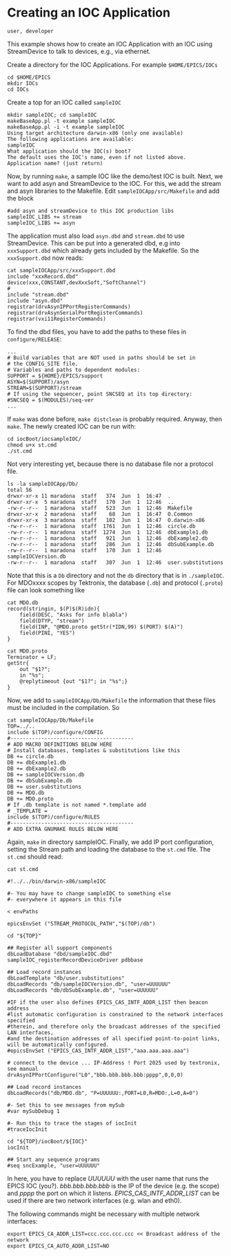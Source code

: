 Creating an IOC Application
===========================

``` {tags}
user, developer
```

This example shows how to create an IOC Application with an IOC using
StreamDevice to talk to devices, e.g., via ethernet.

Create a directory for the IOC Applications. For example
`$HOME/EPICS/IOCs`

    cd $HOME/EPICS
    mkdir IOCs
    cd IOCs

Create a top for an IOC called `sampleIOC`

    mkdir sampleIOC; cd sampleIOC
    makeBaseApp.pl -t example sampleIOC
    makeBaseApp.pl -i -t example sampleIOC
    Using target architecture darwin-x86 (only one available)
    The following applications are available:
    sampleIOC
    What application should the IOC(s) boot?
    The default uses the IOC's name, even if not listed above.
    Application name? (just return)

Now, by running `make`, a sample IOC like the demo/test IOC is built.
Next, we want to add asyn and StreamDevice to the IOC. For this, we add
the stream and asyn libraries to the Makefile. Edit
`sampleIOCApp/src/Makefile` and add the block

    #add asyn and streamDevice to this IOC production libs
    sampleIOC_LIBS += stream
    sampleIOC_LIBS += asyn

The application must also load `asyn.dbd` and `stream.dbd` to use
StreamDevice. This can be put into a generated dbd, e.g into
`xxxSupport.dbd` which already gets included by the Makefile. So the
`xxxSupport.dbd` now reads:

    cat sampleIOCApp/src/xxxSupport.dbd
    include "xxxRecord.dbd"
    device(xxx,CONSTANT,devXxxSoft,"SoftChannel")
    #
    include "stream.dbd"
    include "asyn.dbd"
    registrar(drvAsynIPPortRegisterCommands)
    registrar(drvAsynSerialPortRegisterCommands)
    registrar(vxi11RegisterCommands)

To find the dbd files, you have to add the paths to these files in
`configure/RELEASE`:

    ...
    # Build variables that are NOT used in paths should be set in
    # the CONFIG_SITE file.
    # Variables and paths to dependent modules:
    SUPPORT = ${HOME}/EPICS/support
    ASYN=$(SUPPORT)/asyn
    STREAM=$(SUPPORT)/stream
    # If using the sequencer, point SNCSEQ at its top directory:
    #SNCSEQ = $(MODULES)/seq-ver
    ...

If `make` was done before, `make distclean` is probably required.
Anyway, then `make`. The newly created IOC can be run with:

    cd iocBoot/iocsampleIOC/
    chmod u+x st.cmd
    ./st.cmd

Not very interesting yet, because there is no database file nor a
protocol file.

    ls -la sampleIOCApp/Db/
    total 56
    drwxr-xr-x 11 maradona  staff   374  Jun  1  16:47  .
    drwxr-xr-x  5 maradona  staff   170  Jun  1  12:46  ..
    -rw-r--r--  1 maradona  staff   523  Jun  1  12:46  Makefile
    drwxr-xr-x  2 maradona  staff    68  Jun  1  16:47  O.Common
    drwxr-xr-x  3 maradona  staff   102  Jun  1  16:47  O.darwin-x86
    -rw-r--r--  1 maradona  staff  1761  Jun  1  12:46  circle.db
    -rw-r--r--  1 maradona  staff  1274  Jun  1  12:46  dbExample1.db
    -rw-r--r--  1 maradona  staff   921  Jun  1  12:46  dbExample2.db
    -rw-r--r--  1 maradona  staff   286  Jun  1  12:46  dbSubExample.db
    -rw-r--r--  1 maradona  staff   170  Jun  1  12:46  sampleIOCVersion.db
    -rw-r--r--  1 maradona  staff   307  Jun  1  12:46  user.substitutions

Note that this is a `Db` directory and not the `db` directory that is in
`./sampleIOC`. For MDOxxxx scopes by Tektronix, the database (`.db`) and
protocol (`.proto`) file can look something like

    cat MDO.db
    record(stringin, $(P)$(R)idn){
        field(DESC, "Asks for info blabla")
        field(DTYP, "stream")
        field(INP, "@MDO.proto getStr(*IDN,99) $(PORT) $(A)")
        field(PINI, "YES")
    }

    cat MDO.proto
    Terminator = LF;
    getStr{
        out "$1?";
        in "%s";
        @replytimeout {out "$1?"; in "%s";}
    }

Now, we add to `sampleIOCApp/Db/Makefile` the information that these
files must be included in the compilation. So

    cat sampleIOCApp/Db/Makefile
    TOP=../..
    include $(TOP)/configure/CONFIG
    #----------------------------------------
    # ADD MACRO DEFINITIONS BELOW HERE
    # Install databases, templates & substitutions like this
    DB += circle.db
    DB += dbExample1.db
    DB += dbExample2.db
    DB += sampleIOCVersion.db
    DB += dbSubExample.db
    DB += user.substitutions
    DB += MDO.db
    DB += MDO.proto
    # If .db template is not named *.template add
    # _TEMPLATE = 
    include $(TOP)/configure/RULES
    #----------------------------------------
    # ADD EXTRA GNUMAKE RULES BELOW HERE

Again, `make` in directory sampleIOC. Finally, we add IP port
configuration, setting the Stream path and loading the database to the
`st.cmd` file. The `st.cmd` should read:

    cat st.cmd

    #!../../bin/darwin-x86/sampleIOC

    #- You may have to change sampleIOC to something else
    #- everywhere it appears in this file

    < envPaths

    epicsEnvSet ("STREAM_PROTOCOL_PATH","$(TOP)/db")

    cd "${TOP}"

    ## Register all support components
    dbLoadDatabase "dbd/sampleIOC.dbd"
    sampleIOC_registerRecordDeviceDriver pdbbase

    ## Load record instances
    dbLoadTemplate "db/user.substitutions"
    dbLoadRecords "db/sampleIOCVersion.db", "user=UUUUUU"
    dbLoadRecords "db/dbSubExample.db", "user=UUUUUU"

    #IF if the user also defines EPICS_CAS_INTF_ADDR_LIST then beacon address
    #list automatic configuration is constrained to the network interfaces specified
    #therein, and therefore only the broadcast addresses of the specified LAN interfaces,
    #and the destination addresses of all specified point-to-point links, will be automatically configured.
    #epicsEnvSet ("EPICS_CAS_INTF_ADDR_LIST","aaa.aaa.aaa.aaa")

    # connect to the device ... IP-Address ! Port 2025 used by textronix, see manual
    drvAsynIPPortConfigure("L0","bbb.bbb.bbb.bbb:pppp",0,0,0)

    ## Load record instances
    dbLoadRecords("db/MDO.db", "P=UUUUUU:,PORT=L0,R=MDO:,L=0,A=0")

    #- Set this to see messages from mySub
    #var mySubDebug 1

    #- Run this to trace the stages of iocInit
    #traceIocInit

    cd "${TOP}/iocBoot/${IOC}"
    iocInit

    ## Start any sequence programs
    #seq sncExample, "user=UUUUUU"

In here, you have to replace *UUUUUU* with the user name that runs the
EPICS IOC (you?). *bbb.bbb.bbb.bbb* is the IP of the device (e.g. the
scope) and *pppp* the port on which it listens.
*EPICS_CAS_INTF_ADDR_LIST* can be used if there are two network
interfaces (e.g. wlan and eth0).

The following commands might be necessary with multiple network
interfaces:

    export EPICS_CA_ADDR_LIST=ccc.ccc.ccc.ccc << Broadcast address of the network
    export EPICS_CA_AUTO_ADDR_LIST=NO
